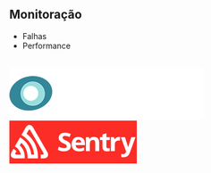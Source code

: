 ## Monitoração

- Falhas
- Performance

<br />

<img src="static/newrelic.png" class="transparent" style="margin-right: 100px" />
<img src="static/sentry.png" />
